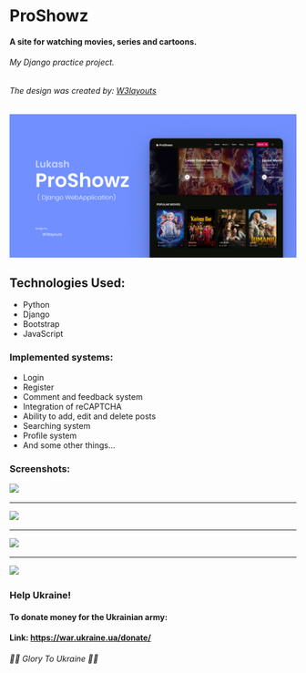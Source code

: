 # ProShowz
#### A site for watching movies, series and cartoons.
###### My Django practice project.
###### The design was created by: [W3layouts](https://w3layouts.com/ "Go to the site")

<img src="/Screenshots/Thumbnail1.jpg">

<h2>Technologies Used:</h2>
<ul>
    <li>Python</li>
    <li>Django</li>
    <li>Bootstrap</li>
    <li>JavaScript</li>
</ul>

### Implemented systems:
+ Login
+ Register
+ Comment and feedback system
+ Integration of reCAPTCHA
+ Ability to add, edit and delete posts
+ Searching system
+ Profile system
+ And some other things...
  
### Screenshots: 

![](https://github.com/AlexanderLukash/proshowzserver/blob/main/Screenshots/brave_X0odMvBaNH.png?raw=true)

___

![](https://github.com/AlexanderLukash/proshowzserver/blob/main/Screenshots/brave_jKaThejlNS.png?raw=true)

___

![](https://github.com/AlexanderLukash/proshowzserver/blob/main/Screenshots/brave_qJxGmEiFrn.png?raw=true)

___

  ![](https://icds.ee/wp-content/uploads/2022/03/Artboard-31200-1.png)

  ### Help Ukraine!	

  #### To donate money for the Ukrainian army:

  #### Link: https://war.ukraine.ua/donate/

  ###### 💙💛 Glory To Ukraine 💙💛

